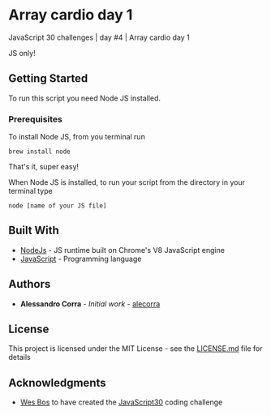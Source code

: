 # Array cardio day 1

JavaScript 30 challenges | day #4 | Array cardio day 1

JS only!

## Getting Started

To run this script you need Node JS installed.

### Prerequisites

To install Node JS, from you terminal run

```
brew install node
```

That's it, super easy!

When Node JS is installed, to run your script from the directory in your terminal type

```
node [name of your JS file]
```

## Built With

- [NodeJs](https://nodejs.org/) - JS runtime built on Chrome's V8 JavaScript engine
- [JavaScript](https://www.javascript.com/) - Programming language

## Authors

- **Alessandro Corra** - _Initial work_ - [alecorra](https://github.com/alecorra)

## License

This project is licensed under the MIT License - see the [LICENSE.md](LICENSE.md) file for details

## Acknowledgments

- [Wes Bos](https://twitter.com/wesbos) to have created the [JavaScript30](https://javascript30.com/) coding challenge

